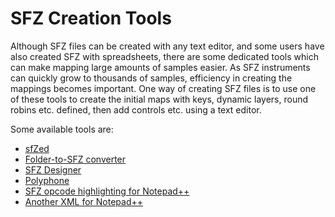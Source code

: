 ---
---
# SFZ Creation Tools

Although SFZ files can be created with any text editor, and some users have also
created SFZ with spreadsheets, there are some dedicated tools which can make
mapping large amounts of samples easier. As SFZ instruments can quickly grow to
thousands of samples, efficiency in creating the mappings becomes important.
One way of creating SFZ files is to use one of these tools to create the initial
maps with keys, dynamic layers, round robins etc. defined,
then add controls etc. using a text editor.

Some available tools are:

- [sfZed](http://audio.clockbeat.com/sfZed.html)
- [Folder-to-SFZ converter](http://vis.versilstudios.net/sfzconverter.html)
- [SFZ Designer](http://mildon.me/sfzdesigner)
- [Polyphone](https://www.polyphone-soundfonts.com/en/)
- [SFZ opcode highlighting for Notepad++](https://musescore.org/en/node/99411)
- [Another XML for Notepad++](http://www.drealm.info/sfz/sfz-udl.xml)
